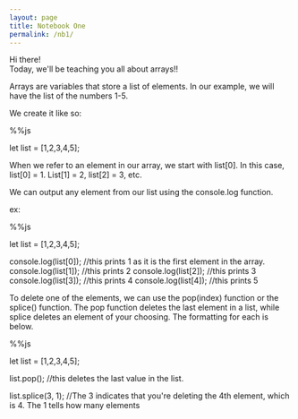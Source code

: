 ```yaml
---
layout: page
title: Notebook One
permalink: /nb1/
---
```


Hi there!
<br>
Today, we'll be teaching you all about arrays!!

Arrays are variables that store a list of elements. In our example, we will have the list of the numbers 1-5.

We create it like so:

%%js

let list = [1,2,3,4,5];

When we refer to an element in our array, we start with list[0]. In this case, list[0] = 1. List[1] = 2, list[2] = 3, etc.

We can output any element from our list using the console.log function.

ex: 

%%js

let list = [1,2,3,4,5];

console.log(list[0]); //this prints 1 as it is the first element in the array.
console.log(list[1]); //this prints 2
console.log(list[2]); //this prints 3
console.log(list[3]); //this prints 4
console.log(list[4]); //this prints 5 

To delete one of the elements, we can use the pop(index) function or the splice() function. The pop function deletes the last element in a list, while splice deletes an element of your choosing. The formatting for each is below.

%%js

let list = [1,2,3,4,5];

list.pop(); //this deletes the last value in the list.

list.splice(3, 1); //The 3 indicates that you're deleting the 4th element, which is 4. The 1 tells how many elements 

